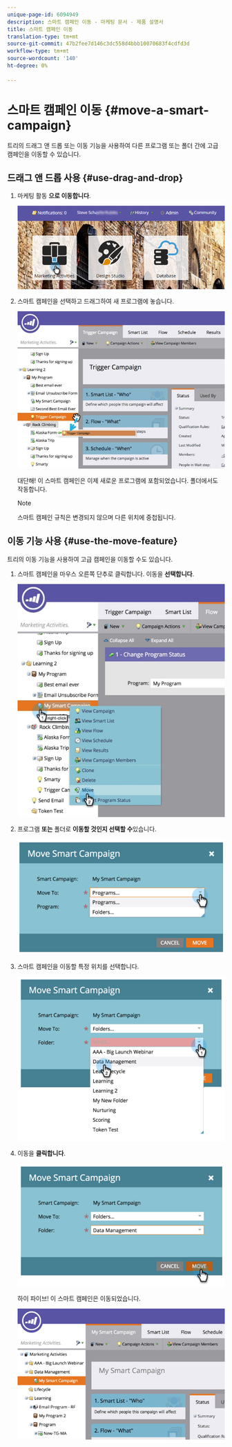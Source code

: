```yaml
---
unique-page-id: 6094949
description: 스마트 캠페인 이동 - 마케팅 문서 - 제품 설명서
title: 스마트 캠페인 이동
translation-type: tm+mt
source-git-commit: 47b2fee7d146c3dc558d4bbb10070683f4cdfd3d
workflow-type: tm+mt
source-wordcount: '140'
ht-degree: 0%

---
```



# 스마트 캠페인 이동 {#move-a-smart-campaign}

트리의 드래그 앤 드롭 또는 이동 기능을 사용하여 다른 프로그램 또는 폴더 간에 고급 캠페인을 이동할 수 있습니다.

## 드래그 앤 드롭 사용 {#use-drag-and-drop}

1. 마케팅 활동 **으로 이동합니다**.

   ![](assets/login-marketing-activities-2.png)

1. 스마트 캠페인을 선택하고 드래그하여 새 프로그램에 놓습니다.

   ![](assets/rockclimbing-tabfix.jpg)

   대단해! 이 스마트 캠페인은 이제 새로운 프로그램에 포함되었습니다. 폴더에서도 작동합니다.

   >[!NOTE]
   >
   >스마트 캠페인 규칙은 변경되지 않으며 다른 위치에 중첩됩니다.

## 이동 기능 사용 {#use-the-move-feature}

트리의 이동 기능을 사용하여 고급 캠페인을 이동할 수도 있습니다.

1. 스마트 캠페인을 마우스 오른쪽 단추로 클릭합니다. 이동을 **선택합니다**.

   ![](assets/rockclimbing2.jpg)

1. 프로그램 **또는** 폴더로 **이동할 것인지 선택할 수**&#x200B;있습니다.

   ![](assets/image2015-2-25-13-3a34-3a20.png)

1. 스마트 캠페인을 이동할 특정 위치를 선택합니다.

   ![](assets/image2015-2-25-13-3a36-3a4.png)

1. 이동을 **클릭합니다**.

   ![](assets/image2015-2-25-13-3a37-3a44.png)

   하이 파이브! 이 스마트 캠페인은 이동되었습니다.

   ![](assets/image2015-2-25-13-39-51-copy-281-29.png)

